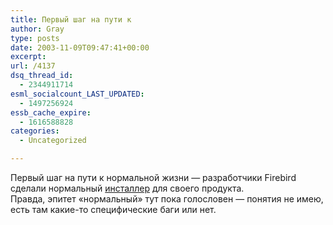 ```yaml
---
title: Первый шаг на пути к
author: Gray
type: posts
date: 2003-11-09T09:47:41+00:00
excerpt:
url: /4137
dsq_thread_id:
  - 2344911714
esml_socialcount_LAST_UPDATED:
  - 1497256924
essb_cache_expire:
  - 1616588828
categories:
  - Uncategorized

---
```








Первый шаг на пути к нормальной жизни &#8212; разработчики Firebird сделали нормальный <a href="http://ftp.mozilla.org/pub/mozilla.org/firebird/nightly/latest-trunk/FirebirdSetup.exe" target="_blank">инсталлер</a> для своего продукта.  
Правда, эпитет &#171;нормальный&#187; тут пока голословен &#8212; понятия не имею, есть там какие-то специфические баги или нет.